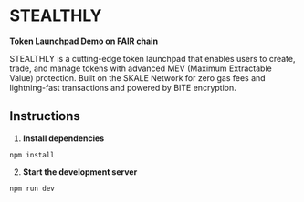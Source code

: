 # STEALTHLY

**Token Launchpad Demo on FAIR chain**

STEALTHLY is a cutting-edge token launchpad that enables users to create, trade, and manage tokens with advanced MEV (Maximum Extractable Value) protection. Built on the SKALE Network for zero gas fees and lightning-fast transactions and powered by BITE encryption.

## Instructions

1. **Install dependencies**

```
npm install
```

2. **Start the development server**

```
npm run dev
```

